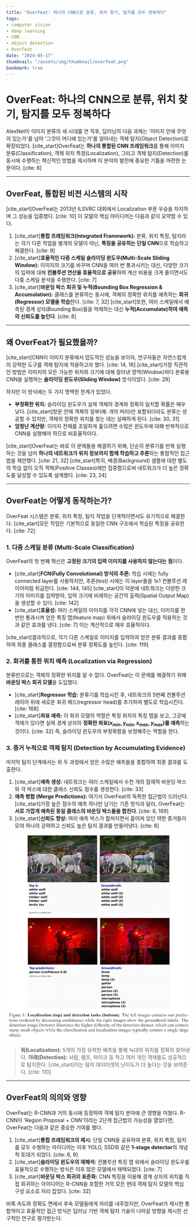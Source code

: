 ```yaml
---
title: "OverFeat: 하나의 CNN으로 분류, 위치 찾기, 탐지를 모두 정복하다"
tags:
- computer vision
- deep learning
- CNN
- object detection
- OverFeat
date: "2024-05-17"
thumbnail: "/assets/img/thumbnail/overfeat.png"
bookmark: true
---
```


# OverFeat: 하나의 CNN으로 분류, 위치 찾기, 탐지를 모두 정복하다

AlexNet이 이미지 분류의 새 시대를 연 직후, 딥러닝의 다음 과제는 '이미지 안에 무엇이 있는가'를 넘어 '그것이 어디에 있는가'를 알아내는 객체 탐지(Object Detection)로 확장되었다. [cite_start]OverFeat는 **하나의 통합된 CNN 프레임워크**를 통해 이미지 분류(Classification), 객체 위치 특정(Localization), 그리고 객체 탐지(Detection)를 동시에 수행하는 혁신적인 방법을 제시하며 이 분야의 발전에 중요한 기틀을 마련한 논문이다. [cite: 6]

---

## OverFeat, 통합된 비전 시스템의 시작

[cite_start]OverFeat는 2013년 ILSVRC 대회에서 Localization 부문 우승을 차지하며 그 성능을 입증했다. [cite: 10] 이 모델의 핵심 아이디어는 다음과 같이 요약할 수 있다.

1.  [cite_start]**통합 프레임워크(Integrated Framework):** 분류, 위치 특정, 탐지라는 각기 다른 작업을 별개의 모델이 아닌, **특징을 공유하는 단일 CNN**으로 학습하고 해결한다. [cite: 9]
2.  [cite_start]**효율적인 다중 스케일 슬라이딩 윈도우(Multi-Scale Sliding Window):** 이미지의 크기를 바꾸며 CNN을 여러 번 통과시키는 대신, 다양한 크기의 입력에 대해 **컨볼루션 연산을 효율적으로 공유**하여 계산 비용을 크게 줄이면서도 다중 스케일 분석을 수행한다. [cite: 7]
3.  [cite_start]**바운딩 박스 회귀 및 누적(Bounding Box Regression & Accumulation):** 클래스를 분류하는 동시에, 객체의 정확한 위치를 예측하는 **회귀(Regressor) 모델을 학습**한다. [cite: 7, 32] [cite_start]또한, 여러 스케일에서 예측된 경계 상자(Bounding Box)들을 억제하는 대신 **누적(Accumulate)하여 예측의 신뢰도를 높인다**. [cite: 8]

---

## 왜 OverFeat가 필요했을까?

[cite_start]CNN이 이미지 분류에서 압도적인 성능을 보이자, 연구자들은 자연스럽게 이 강력한 도구를 객체 탐지에 적용하고자 했다. [cite: 14, 16] [cite_start]가장 직관적인 방법은 이미지의 모든 가능한 위치와 크기에 대해 잘라낸 영역(Window)마다 분류용 CNN을 실행하는 **슬라이딩 윈도우(Sliding Window)** 방식이었다. [cite: 29]

하지만 이 방식에는 두 가지 명백한 한계가 있었다.

* **부정확한 위치:** 슬라이딩 윈도우가 실제 객체의 경계와 정확히 일치할 확률은 매우 낮다. [cite_start]창문 안에 객체의 일부(예: 개의 머리)만 포함되더라도 분류는 성공할 수 있지만, 객체의 정확한 위치를 찾는 데는 실패하게 된다. [cite: 30, 31]
* **엄청난 계산량:** 이미지 전체를 조밀하게 훑으려면 수많은 윈도우에 대해 반복적으로 CNN을 실행해야 하므로 비효율적이다.

[cite_start]OverFeat는 바로 이 문제들을 해결하기 위해, 단순히 분류기를 반복 실행하는 것을 넘어 **하나의 네트워크가 위치 정보까지 함께 학습하고 추론**하는 통합적인 접근법을 제안했다. [cite: 21, 32] [cite_start]특히, 배경(Background) 샘플에 대한 별도의 학습 없이 오직 객체(Positive Classes)에만 집중함으로써 네트워크가 더 높은 정확도를 달성할 수 있도록 설계했다. [cite: 23, 24]

---

## OverFeat는 어떻게 동작하는가?

OverFeat 시스템은 분류, 위치 특정, 탐지 작업을 단계적이면서도 유기적으로 해결한다. [cite_start]모든 작업은 기본적으로 동일한 CNN 구조에서 학습된 특징을 공유한다. [cite: 72]

### 1. 다중 스케일 분류 (Multi-Scale Classification)

OverFeat의 첫 번째 혁신은 **고정된 크기의 입력 이미지를 사용하지 않는다는 점**이다.

* [cite_start]**FCN(Fully Convolutional) 방식의 추론:** 학습 시에는 fully connected layer를 사용하지만, 추론(test) 시에는 이 layer들을 1x1 컨볼루션 레이어처럼 취급한다. [cite: 144, 145] [cite_start]이 덕분에 네트워크는 다양한 크기의 이미지를 입력받아, 입력 크기에 비례하는 공간적 출력(Spatial Output Map)을 생성할 수 있다. [cite: 142]
* [cite_start]**효율성:** 여러 스케일의 이미지를 각각 CNN에 넣는 대신, 이미지를 한 번만 통과시켜 얻은 특징 맵(feature map) 위에서 슬라이딩 윈도우를 적용하는 것과 같은 효과를 낸다. [cite: 7] 이는 계산적으로 매우 효율적이다.

[cite_start]결과적으로, 각기 다른 스케일로 이미지를 입력하여 얻은 분류 결과를 종합하여 최종 클래스를 결정함으로써 분류 정확도를 높인다. [cite: 119]

### 2. 회귀를 통한 위치 예측 (Localization via Regression)

분류만으로는 객체의 정확한 위치를 알 수 없다. OverFeat는 이 문제를 해결하기 위해 **바운딩 박스 회귀 모델**을 도입했다.

* [cite_start]**Regressor 학습:** 분류기를 학습시킨 후, 네트워크의 5번째 컨볼루션 레이어 위에 새로운 회귀 헤드(regressor head)를 추가하여 별도로 학습시킨다. [cite: 168]
* [cite_start]**좌표 예측:** 이 회귀 모델의 역할은 특정 위치의 특징 맵을 보고, 그곳에 객체가 있다면 실제 경계 상자의 **정확한 좌표($x_{min}, y_{min}, x_{max}, y_{max}$)를 예측**하는 것이다. [cite: 32] 즉, 슬라이딩 윈도우의 부정확함을 보정해주는 역할을 한다.

### 3. 증거 누적으로 객체 탐지 (Detection by Accumulating Evidence)

마지막 탐지 단계에서는 위 두 과정에서 얻은 수많은 예측들을 종합하여 최종 결과를 도출한다.

1.  [cite_start]**예측 생성:** 네트워크는 여러 스케일에서 수천 개의 잠재적 바운딩 박스와 각 박스에 대한 클래스 신뢰도 점수를 생성한다. [cite: 33]
2.  **예측 병합 (Merge Predictions):** 여기서 OverFeat의 독특한 접근법이 드러난다. [cite_start]가장 높은 점수의 예측 하나만 남기는 기존 방식과 달리, OverFeat는 **서로 가깝게 예측된 동일 클래스의 바운딩 박스들을 합친다**. [cite: 8, 169]
3.  [cite_start]**신뢰도 향상:** 여러 예측 박스가 합쳐지면서 흩어져 있던 약한 증거들이 모여 하나의 강력하고 신뢰도 높은 탐지 결과를 만들어낸다. [cite: 8]

![OverFeat 결과 예시](/assets/img/OverFeat_example.png)
> **위(Localization):** 5개의 가장 유력한 예측을 통해 늑대의 위치를 정확히 찾아낸다.
> **아래(Detection):** 사람, 램프, 마이크 등 작고 여러 개인 객체들도 성공적으로 탐지한다. [cite_start]이는 탐지 데이터셋의 난이도가 더 높다는 것을 보여준다. [cite: 110]

---

## OverFeat의 의의와 영향

OverFeat는 R-CNN과 거의 동시에 등장하여 객체 탐지 분야에 큰 영향을 미쳤다. R-CNN이 'Region Proposal + CNN'이라는 2단계 접근법의 가능성을 열었다면, OverFeat는 다음과 같은 중요한 기여를 했다.

1.  [cite_start]**통합 프레임워크의 제시:** 단일 CNN을 공유하여 분류, 위치 특정, 탐지를 모두 수행하는 아이디어는 이후 YOLO, SSD와 같은 **1-stage detector**의 개념적 토대가 되었다. [cite: 6, 9]
2.  [cite_start]**슬라이딩 윈도우의 재해석:** 컨볼루션 특징 맵 위에서 슬라이딩 윈도우를 효율적으로 수행하는 방식은 이후 많은 모델에서 채택되었다. [cite: 7]
3.  [cite_start]**바운딩 박스 회귀의 표준화:** CNN 특징을 이용해 경계 상자의 위치를 직접 회귀하는 아이디어는 R-CNN을 포함한 거의 모든 현대 객체 탐지 모델의 핵심 구성 요소로 자리 잡았다. [cite: 32]

비록 속도와 정확도 면에서 후속 모델들에게 자리를 내주었지만, OverFeat가 제시한 통합적이고 효율적인 접근 방식은 딥러닝 기반 객체 탐지 기술이 나아갈 방향을 제시한 선구적인 연구로 평가받는다.